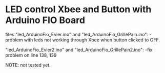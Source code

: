 # LED control Xbee and Button with Arduino FIO Board

files "led_ArduinoFio_Evier.ino" and "led_ArduinoFio_GrillePain.ino":
-problem with leds not working through Xbee when button clicked to OFF. 

"led_ArduinoFio_Evier2.ino" and "led_ArduinoFio_GrillePain2.ino":
-fix problem on line 138, 139

NOTE: not tested yet.
